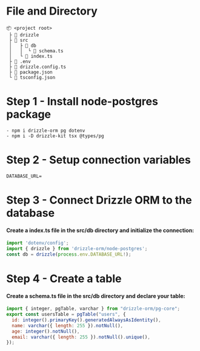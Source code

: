 # File and Directory 

```
📦 <project root>
 ├ 📂 drizzle
 ├ 📂 src
 │   ├ 📂 db
 │   │  └ 📜 schema.ts
 │   └ 📜 index.ts
 ├ 📜 .env
 ├ 📜 drizzle.config.ts
 ├ 📜 package.json
 └ 📜 tsconfig.json
```
# Step 1 - Install node-postgres package
```
- npm i drizzle-orm pg dotenv
- npm i -D drizzle-kit tsx @types/pg
```

# Step 2 - Setup connection variables 

```
DATABASE_URL=
```
# Step 3 - Connect Drizzle ORM to the database
#### Create a index.ts file in the src/db directory and initialize the connection:

```js
import 'dotenv/config';
import { drizzle } from 'drizzle-orm/node-postgres';
const db = drizzle(process.env.DATABASE_URL!);
```
# Step 4 - Create a table

#### Create a schema.ts file in the src/db directory and declare your table:

```js
import { integer, pgTable, varchar } from "drizzle-orm/pg-core";
export const usersTable = pgTable("users", {
  id: integer().primaryKey().generatedAlwaysAsIdentity(),
  name: varchar({ length: 255 }).notNull(),
  age: integer().notNull(),
  email: varchar({ length: 255 }).notNull().unique(),
});

```